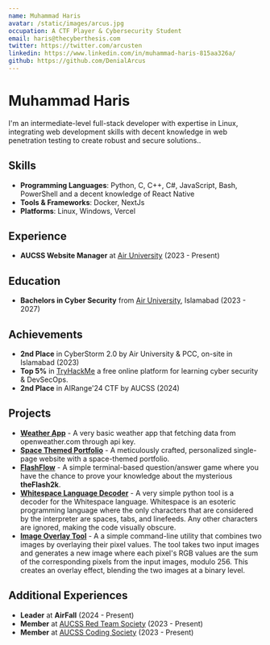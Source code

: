 ```yaml
---
name: Muhammad Haris
avatar: /static/images/arcus.jpg
occupation: A CTF Player & Cybersecurity Student
email: haris@thecyberthesis.com
twitter: https://twitter.com/arcusten
linkedin: https://www.linkedin.com/in/muhammad-haris-815aa326a/
github: https://github.com/DenialArcus
---
```


# Muhammad Haris

I'm an intermediate-level full-stack developer with expertise in Linux, integrating web development skills with decent knowledge in web penetration testing to create robust and secure solutions..

## Skills

- **Programming Languages**: Python, C, C++, C#, JavaScript, Bash, PowerShell and a decent knowledge of React Native
- **Tools & Frameworks**: Docker, NextJs
- **Platforms**: Linux, Windows, Vercel

## Experience

- **AUCSS Website Manager** at [Air University](https://aucss-beta.vercel.app/) (2023 - Present)

## Education

- **Bachelors in Cyber Security** from [Air University](https://au.edu.pk/), Islamabad (2023 - 2027)

## Achievements

- **2nd Place** in CyberStorm 2.0 by Air University & PCC, on-site in Islamabad (2023)
- **Top 5%** in [TryHackMe](https://tryhackme.com/p/ArcusTen) a free online platform for learning cyber security & DevSecOps.
- **2nd Place** in AIRange'24 CTF by AUCSS (2024)

## Projects

- [**Weather App**](https://clime-arcus.vercel.app/) - A very basic weather app that fetching data from openweather.com through api key.
- [**Space Themed Portfolio**](https://arcusten.vercel.app/) - A meticulously crafted, personalized single-page website with a space-themed portfolio.
- [**FlashFlow**](https://github.com/theflash2k/Raidware) - A simple terminal-based question/answer game where you have the chance to prove your knowledge about the mysterious **theFlash2k**.
- [**Whitespace Language Decoder**](https://github.com/DenialArcus/whitespace-language) - A very simple python tool is a decoder for the Whitespace language. Whitespace is an esoteric programming language where the only characters that are considered by the interpreter are spaces, tabs, and linefeeds. Any other characters are ignored, making the code visually obscure.
- [**Image Overlay Tool**](https://github.com/DenialArcus/Decoders/tree/main/Image-Overlay-Python-Tool) - A a simple command-line utility that combines two images by overlaying their pixel values. The tool takes two input images and generates a new image where each pixel's RGB values are the sum of the corresponding pixels from the input images, modulo 256. This creates an overlay effect, blending the two images at a binary level.

## Additional Experiences

- **Leader** at **AirFall** (2024 - Present)
- **Member** at [AUCSS Red Team Society](https://aucss-beta.vercel.app/) (2023 - Present)
- **Member** at [AUCSS  Coding Society](https://www.aubitsnbytes.com/) (2023 - Present)

